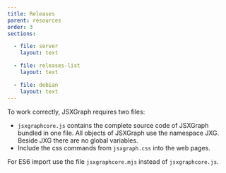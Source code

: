 ```yaml
---
title: Releases
parent: resources
order: 3
sections:

  - file: server
    layout: text

  - file: releases-list
    layout: text

  - file: debian
    layout: text
---
```


To work correctly, JSXGraph requires two files:

- `jsxgraphcore.js` contains the complete source code of JSXGraph bundled in one file. All objects of JSXGraph use the namespace JXG. Beside JXG there
  are no global variables.
- Include the css commands from `jsxgraph.css` into the web pages.

For ES6 import use the file `jsxgraphcore.mjs` instead of `jsxgraphcore.js`.